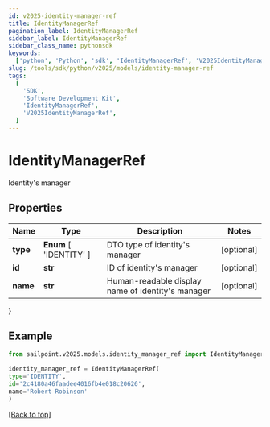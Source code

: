 ```yaml
---
id: v2025-identity-manager-ref
title: IdentityManagerRef
pagination_label: IdentityManagerRef
sidebar_label: IdentityManagerRef
sidebar_class_name: pythonsdk
keywords:
  ['python', 'Python', 'sdk', 'IdentityManagerRef', 'V2025IdentityManagerRef']
slug: /tools/sdk/python/v2025/models/identity-manager-ref
tags:
  [
    'SDK',
    'Software Development Kit',
    'IdentityManagerRef',
    'V2025IdentityManagerRef',
  ]
---
```


# IdentityManagerRef

Identity's manager

## Properties

| Name | Type | Description | Notes |
| --- | --- | --- | --- |
| **type** | **Enum** [ 'IDENTITY' ] | DTO type of identity's manager | [optional] |
| **id** | **str** | ID of identity's manager | [optional] |
| **name** | **str** | Human-readable display name of identity's manager | [optional] |

}

## Example

```python
from sailpoint.v2025.models.identity_manager_ref import IdentityManagerRef

identity_manager_ref = IdentityManagerRef(
type='IDENTITY',
id='2c4180a46faadee4016fb4e018c20626',
name='Robert Robinson'
)

```

[[Back to top]](#)
